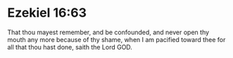# Ezekiel 16:63

That thou mayest remember, and be confounded, and never open thy mouth any more because of thy shame, when I am pacified toward thee for all that thou hast done, saith the Lord GOD.